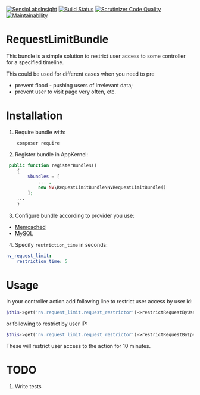 [![SensioLabsInsight](https://insight.sensiolabs.com/projects/f5a67663-c028-4e4f-90c9-1cdf8152253e/mini.png)](https://insight.sensiolabs.com/projects/f5a67663-c028-4e4f-90c9-1cdf8152253e) [![Build Status](https://travis-ci.org/nowiko/RequestLimitBundle.svg?branch=master)](https://travis-ci.org/nowiko/RequestLimitBundle) [![Scrutinizer Code Quality](https://scrutinizer-ci.com/g/NovikovViktor/RequestLimitBundle/badges/quality-score.png?b=master)](https://scrutinizer-ci.com/g/NovikovViktor/RequestLimitBundle/?branch=master) [![Maintainability](https://api.codeclimate.com/v1/badges/04d63d9f536e077027b0/maintainability)](https://codeclimate.com/github/NovikovViktor/RequestLimitBundle/maintainability) 

RequestLimitBundle
==========================

This bundle is a simple solution to restrict user access
to some controller for a specified timeline.

This could be used for different cases when you need to pre

- prevent flood - pushing users of irrelevant data;
- prevent user to visit page very often, etc.

Installation
=============

1) Require bundle with:
```bash
    composer require 
```

2) Register bundle in AppKernel:
```php
 public function registerBundles()
    {
        $bundles = [
            ... ,
            new NV\RequestLimitBundle\NVRequestLimitBundle()
        ];
    ...
    }
```

3) Configure bundle according to provider you use:
 - [Memcached](https://github.com/NovikovViktor/RequestLimitBundle/blob/master/Resources/docs/memcached.md)
 - [MySQL](https://github.com/NovikovViktor/RequestLimitBundle/blob/master/Resources/docs/mysql.md)

4) Specify `restriction_time` in seconds:
```yml
nv_request_limit:
    restriction_time: 5
```

Usage
=============

In your controller action add following line to restrict user access by user id:
```php
$this->get('nv.request_limit.request_restrictor')->restrictRequestByUserId($userId);
```
or following to restrict by user IP:
```php
$this->get('nv.request_limit.request_restrictor')->restrictRequestByIp($userIp);
```

These will restrict user access to the action for 10 minutes.

TODO
=========

1) Write tests
